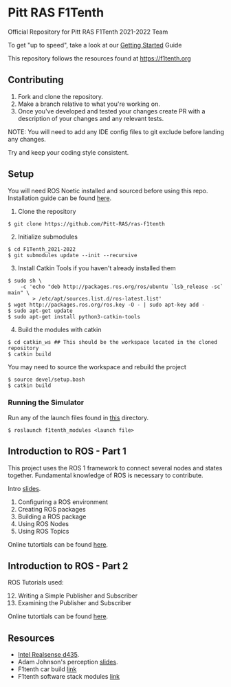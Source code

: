 # Pitt RAS F1Tenth
Official Repository for Pitt RAS F1Tenth 2021-2022 Team

To get "up to speed", take a look at our [Getting Started](https://docs.google.com/document/d/1MPcZuDyK1n8SSpPkCYEtRkjRHpZaNV0-Qj5Cd3Ra4kE/edit?usp=sharing) Guide

This repository follows the resources found at https://f1tenth.org

## Contributing

1. Fork and clone the repository.
2. Make a branch relative to what you're working on.
3. Once you've developed and tested your changes create PR with a description of your changes and any relevant tests.

NOTE: You will need to add any IDE config files to git exclude before landing any changes.

Try and keep your coding style consistent.

## Setup

You will need ROS Noetic installed and sourced before using this repo. Installation guide can be found [here](http://wiki.ros.org/noetic/Installation/Ubuntu).

1. Clone the repository
```
$ git clone https://github.com/Pitt-RAS/ras-f1tenth
```
2. Initialize submodules
```
$ cd F1Tenth_2021-2022
$ git submodules update --init --recursive
```
3. Install Catkin Tools if you haven't already installed them
```
$ sudo sh \
    -c 'echo "deb http://packages.ros.org/ros/ubuntu `lsb_release -sc` main" \
        > /etc/apt/sources.list.d/ros-latest.list'
$ wget http://packages.ros.org/ros.key -O - | sudo apt-key add -
$ sudo apt-get update
$ sudo apt-get install python3-catkin-tools
```
4. Build the modules with catkin
```
$ cd catkin_ws ## This should be the workspace located in the cloned repository
$ catkin build
```
You may need to source the workspace and rebuild the project
```
$ source devel/setup.bash
$ catkin build
```
### Running the Simulator
Run any of the launch files found in [this](https://github.com/Pitt-RAS/F1Tenth_2021-2022/tree/main/catkin_ws/src/f1tenth_modules/launch/sims) directory.
```
$ roslaunch f1tenth_modules <launch file>
```


## Introduction to ROS - Part 1

This project uses the ROS 1 framework to connect several nodes and states together. Fundamental knowledge of
ROS is necessary to contribute.

Intro [slides](https://docs.google.com/presentation/d/10-BS7uOYaSVuBZqPPlhUMrAvJ8rqE7bGuX3cjUwzc6Q/edit?usp=sharing).

1. Configuring a ROS environment
2. Creating ROS packages
3. Building a ROS package
4. Using ROS Nodes
5. Using ROS Topics

Online tutortials can be found [here](http://wiki.ros.org/ROS/Tutorials).

## Introduction to ROS - Part 2

ROS Tutorials used:

12. Writing a Simple Publisher and Subscriber
13. Examining the Publisher and Subscriber

Online tutortials can be found [here](http://wiki.ros.org/ROS/Tutorials).


## Resources

- [Intel Realsense d435](https://www.intelrealsense.com/depth-camera-d435/).
- Adam Johnson's perception [slides](https://docs.google.com/presentation/d/1OpZpCFbR4MlRBM9_tBVKmbXkI15ABNUqcTTLkb2kKVQ/edit?usp=sharing).
- F1tenth car build [link](https://f1tenth.org/build.html)
- F1tenth software stack modules [link](https://f1tenth.org/learn.html)


